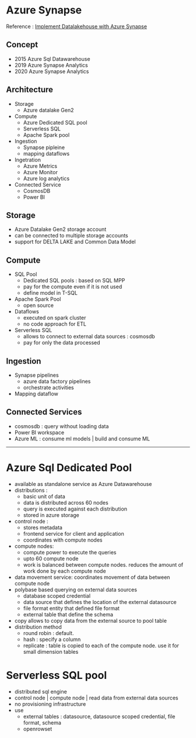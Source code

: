 # Azure Synapse
Reference : [Implement Datalakehouse with Azure Synapse](https://app.pluralsight.com/library/courses/building-first-data-lakehouse-azure-synapse-analytics/table-of-contents)

## Concept
- 2015 Azure Sql Datawarehouse
- 2019 Azure Synapse Analytics
- 2020 Azure Synapse Analytics
## Architecture

- Storage
    - Azure datalake Gen2
- Compute
    - Azure Dedicated SQL pool
    - Serverless SQL
    - Apache Spark pool
- Ingestion
    - Synapse pipleine
    - mapping dataflows
- Ingetration
    - Azure Metrics
    - Azure Monitor
    - Azure log analytics
- Connected Service
    - CosmosDB
    - Power BI


## Storage
- Azure Datalake Gen2 storage account
- can be connected to multiple storage accounts
- support for DELTA LAKE and Common Data Model
## Compute
- SQL Pool
    - Dedicated SQL pools : based on SQL MPP
    - pay for the compute even if it is not used
    - define model in T-SQL
- Apache Spark Pool
    - open source
- Dataflows
    - executed on spark cluster
    - no code approach for ETL
- Serverless SQL
    - allows to connect to external data sources : cosmosdb
    - pay for only the data processed
## Ingestion
- Synapse pipelines
    - azure data factory pipelines
    - orchestrate activities
- Mapping dataflow
## Connected Services
- cosmosdb : query without loading data
- Power BI workspace
- Azure ML : consume ml models | build and consume ML
---

# Azure Sql Dedicated Pool
- available as standalone service as Azure Datawarehouse
- distributions :
    - basic unit of data
    - data is distributed across 60 nodes
    - query is executed against each distribution
    - stored in azure storage
- control node : 
    - stores metadata
    - frontend service for client and application
    - coordinates with compute nodes
- compute nodes:
    - compute power to execute the queries
    - upto 60 compute node
    - work is balanced between compute nodes. reduces the amount of work done by each compute node
- data movement service: coordinates movement of data between compute node
- polybase based querying on external data sources
    - database scoped credential
    - data source that defines the location of the external datasource
    - file format entity that defined file format
    - external table that define the schema
- copy allows to copy data from the external source to pool table
- distribution method
    - round robin : default.
    - hash : specify a column
    - replicate : table is copied to each of the compute node. use it for small dimension tables
# Serverless SQL pool
- distributed sql engine
- control node | compute node | read data from external data sources
- no provisioning infrastructure
- use 
    - external tables : datasource, datasource scoped credential, file format, schema
    - openrowset
